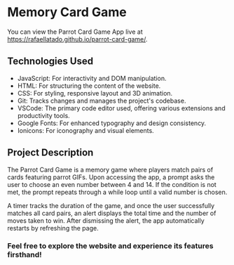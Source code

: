 # Memory Card Game

You can view the Parrot Card Game App live at <a href="https://rafaellatado.github.io/parrot-card-game/" target="_blank">https://rafaellatado.github.io/parrot-card-game/</a>.

## Technologies Used

- JavaScript: For interactivity and DOM manipulation.
- HTML: For structuring the content of the website.
- CSS: For styling, responsive layout and 3D animation.
- Git: Tracks changes and manages the project's codebase.
- VSCode: The primary code editor used, offering various extensions and productivity tools.
- Google Fonts: For enhanced typography and design consistency.
- Ionicons: For iconography and visual elements.

## Project Description

The Parrot Card Game is a memory game where players match pairs of cards featuring parrot GIFs. Upon accessing the app, a prompt asks the user to choose an even number between 4 and 14. 
If the condition is not met, the prompt repeats through a while loop until a valid number is chosen.

A timer tracks the duration of the game, and once the user successfully matches all card pairs, an alert displays the total time and the number of moves taken to win. 
After dismissing the alert, the app automatically restarts by refreshing the page.

### Feel free to explore the website and experience its features firsthand!
